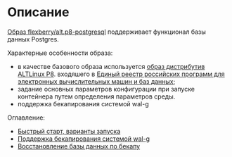 # Описание
[Образ flexberry/alt.p8-postgresql](https://hub.docker.com/r/flexberry/alt.p8-postgresql/) поддерживает функционал базы данных Postgres.

Характерные особенности образа:
- в качестве базового образа используется  [образ дистрибутив ALTLinux P8](https://hub.docker.com/r/fotengauer/altlinux-p8/). входяшего  в [Единый реестр российских программ для электронных вычислительных машин и баз данных](https://reestr.minsvyaz.ru/);
- задание основных параметров конфигурации при запуске контейнера путем определения параметров среды.
- поддержка бекапирования системой wal-g

Оглавление:

- [Быстрый старт, варианты запуска](./run.md)
- [Поддержка бекапирования системой wal-g](./walg_backup.md)
- [Восстановление базы данных по бекапу](./backup.md)


